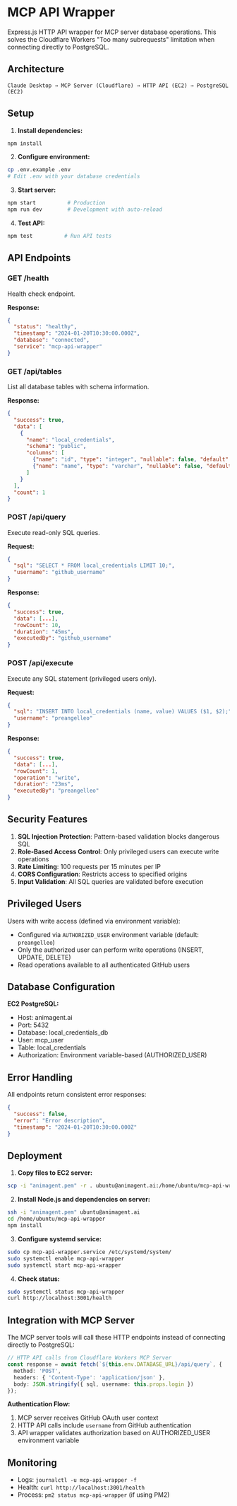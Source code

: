# MCP API Wrapper

Express.js HTTP API wrapper for MCP server database operations. This solves the Cloudflare Workers "Too many subrequests" limitation when connecting directly to PostgreSQL.

## Architecture

```
Claude Desktop → MCP Server (Cloudflare) → HTTP API (EC2) → PostgreSQL (EC2)
```

## Setup

1. **Install dependencies:**
```bash
npm install
```

2. **Configure environment:**
```bash
cp .env.example .env
# Edit .env with your database credentials
```

3. **Start server:**
```bash
npm start          # Production
npm run dev        # Development with auto-reload
```

4. **Test API:**
```bash
npm test          # Run API tests
```

## API Endpoints

### GET /health
Health check endpoint.

**Response:**
```json
{
  "status": "healthy",
  "timestamp": "2024-01-20T10:30:00.000Z",
  "database": "connected",
  "service": "mcp-api-wrapper"
}
```

### GET /api/tables
List all database tables with schema information.

**Response:**
```json
{
  "success": true,
  "data": [
    {
      "name": "local_credentials",
      "schema": "public",
      "columns": [
        {"name": "id", "type": "integer", "nullable": false, "default": "nextval(...)"},
        {"name": "name", "type": "varchar", "nullable": false, "default": null}
      ]
    }
  ],
  "count": 1
}
```

### POST /api/query
Execute read-only SQL queries.

**Request:**
```json
{
  "sql": "SELECT * FROM local_credentials LIMIT 10;",
  "username": "github_username"
}
```

**Response:**
```json
{
  "success": true,
  "data": [...],
  "rowCount": 10,
  "duration": "45ms",
  "executedBy": "github_username"
}
```

### POST /api/execute
Execute any SQL statement (privileged users only).

**Request:**
```json
{
  "sql": "INSERT INTO local_credentials (name, value) VALUES ($1, $2);",
  "username": "preangelleo"
}
```

**Response:**
```json
{
  "success": true,
  "data": [...],
  "rowCount": 1,
  "operation": "write",
  "duration": "23ms",
  "executedBy": "preangelleo"
}
```

## Security Features

1. **SQL Injection Protection**: Pattern-based validation blocks dangerous SQL
2. **Role-Based Access Control**: Only privileged users can execute write operations
3. **Rate Limiting**: 100 requests per 15 minutes per IP
4. **CORS Configuration**: Restricts access to specified origins
5. **Input Validation**: All SQL queries are validated before execution

## Privileged Users

Users with write access (defined via environment variable):
- Configured via `AUTHORIZED_USER` environment variable (default: `preangelleo`)
- Only the authorized user can perform write operations (INSERT, UPDATE, DELETE)
- Read operations available to all authenticated GitHub users

## Database Configuration

**EC2 PostgreSQL:**
- Host: animagent.ai
- Port: 5432
- Database: local_credentials_db
- User: mcp_user
- Table: local_credentials
- Authorization: Environment variable-based (AUTHORIZED_USER)

## Error Handling

All endpoints return consistent error responses:

```json
{
  "success": false,
  "error": "Error description",
  "timestamp": "2024-01-20T10:30:00.000Z"
}
```

## Deployment

1. **Copy files to EC2 server:**
```bash
scp -i "animagent.pem" -r . ubuntu@animagent.ai:/home/ubuntu/mcp-api-wrapper/
```

2. **Install Node.js and dependencies on server:**
```bash
ssh -i "animagent.pem" ubuntu@animagent.ai
cd /home/ubuntu/mcp-api-wrapper
npm install
```

3. **Configure systemd service:**
```bash
sudo cp mcp-api-wrapper.service /etc/systemd/system/
sudo systemctl enable mcp-api-wrapper
sudo systemctl start mcp-api-wrapper
```

4. **Check status:**
```bash
sudo systemctl status mcp-api-wrapper
curl http://localhost:3001/health
```

## Integration with MCP Server

The MCP server tools will call these HTTP endpoints instead of connecting directly to PostgreSQL:

```typescript
// HTTP API calls from Cloudflare Workers MCP Server
const response = await fetch(`${this.env.DATABASE_URL}/api/query`, {
  method: 'POST',
  headers: { 'Content-Type': 'application/json' },
  body: JSON.stringify({ sql, username: this.props.login })
});
```

**Authentication Flow:**
1. MCP server receives GitHub OAuth user context
2. HTTP API calls include `username` from GitHub authentication
3. API wrapper validates authorization based on AUTHORIZED_USER environment variable

## Monitoring

- Logs: `journalctl -u mcp-api-wrapper -f`
- Health: `curl http://localhost:3001/health`
- Process: `pm2 status mcp-api-wrapper` (if using PM2)